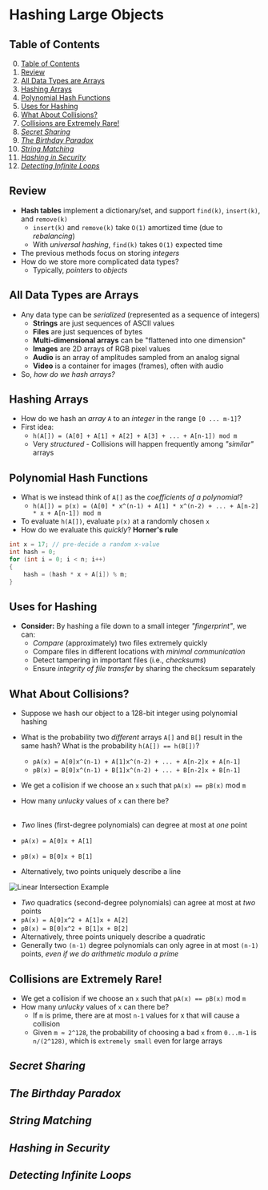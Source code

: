 # Hashing Large Objects

## Table of Contents

0. [Table of Contents](#table-of-contents)
1. [Review](#review)
2. [All Data Types are Arrays](#all-data-types-are-arrays)
3. [Hashing Arrays](#hashing-arrays)
4. [Polynomial Hash Functions](#polynomial-hash-functions)
5. [Uses for Hashing](#uses-for-hashing)
6. [What About Collisions?](#what-about-collisions)
7. [Collisions are Extremely Rare!](#collisions-are-extremely-rare)
8. [*Secret Sharing*](#secret-sharing)
9. [*The Birthday Paradox*](#the-birthday-paradox)
10. [*String Matching*](#string-matching)
11. [*Hashing in Security*](#hashing-in-security)
12. [*Detecting Infinite Loops*](#detecting-infinite-loops)

## Review

- **Hash tables** implement a dictionary/set, and support `find(k)`, `insert(k)`, and `remove(k)`
    - `insert(k)` and `remove(k)` take `O(1)` amortized time (due to *rebalancing*)
    - With *universal hashing*, `find(k)` takes `O(1)` expected time
- The previous methods focus on storing *integers*
- How do we store more complicated data types?
    - Typically, *pointers* to *objects*

## All Data Types are Arrays

- Any data type can be *serialized* (represented as a sequence of integers)
    - **Strings** are just sequences of ASCII values
    - **Files** are just sequences of bytes
    - **Multi-dimensional arrays** can be "flattened into one dimension"
    - **Images** are 2D arrays of RGB pixel values
    - **Audio** is an array of amplitudes sampled from an analog signal
    - **Video** is a container for images (frames), often with audio
- So, *how do we hash arrays?*

## Hashing Arrays

- How do we hash an *array* `A` to an *integer* in the range `[0 ... m-1]`?
- First idea:
    - `h(A[]) = (A[0] + A[1] + A[2] + A[3] + ... + A[n-1]) mod m`
    - Very *structured* - Collisions will happen frequently among *"similar"* arrays

## Polynomial Hash Functions

- What is we instead think of `A[]` as the *coefficients of a polynomial*?
    - `h(A[]) = p(x) = (A[0] * x^(n-1) + A[1] * x^(n-2) + ... + A[n-2] * x + A[n-1]) mod m`
- To evaluate `h(A[])`, evaluate `p(x)` at a randomly chosen `x`
- How do we evaluate this *quickly*? **Horner's rule**
```java
int x = 17; // pre-decide a random x-value
int hash = 0;
for (int i = 0; i < n; i++) 
{
    hash = (hash * x + A[i]) % m;
}
```

## Uses for Hashing

- **Consider:** By hashing a file down to a small integer *"fingerprint"*, we can:
    - *Compare* (approximately) two files extremely quickly
    - Compare files in different locations with *minimal communication*
    - Detect tampering in important files (i.e., *checksums*)
    - Ensure *integrity of file transfer* by sharing the checksum separately

## What About Collisions?

- Suppose we hash our object to a 128-bit integer using polynomial hashing
- What is the probability two *different* arrays `A[]` and `B[]` result in the same hash? What is the probability `h(A[]) == h(B[])`?
    - `pA(x) = A[0]x^(n-1) + A[1]x^(n-2) + ... + A[n-2]x + A[n-1]`
    - `pB(x) = B[0]x^(n-1) + B[1]x^(n-2) + ... + B[n-2]x + B[n-1]`
- We get a collision if we choose an `x` such that `pA(x) == pB(x)` mod `m`
- How many *unlucky* values of `x` can there be?
<br><br>

- *Two* lines (first-degree polynomials) can degree at most at *one* point
- `pA(x) = A[0]x + A[1]`
- `pB(x) = B[0]x + B[1]`
- Alternatively, two points uniquely describe a line

![Linear Intersection Example](https://search-static.byjusweb.com/question-images/toppr_ext/questions/1007594_1057976_ans_b551f2a2ebcd4862930d0094a7ce9d35.JPG)

- *Two* quadratics (second-degree polynomials) can agree at most at *two* points
- `pA(x) = A[0]x^2 + A[1]x + A[2]`
- `pB(x) = B[0]x^2 + B[1]x + B[2]`
- Alternatively, three points uniquely describe a quadratic
- Generally two `(n-1)` degree polynomials can only agree in at most `(n-1)` points, *even if we do arithmetic modulo a prime*

## Collisions are Extremely Rare!

- We get a collision if we choose an `x` such that `pA(x) == pB(x)` mod `m`
- How many *unlucky* values of `x` can there be?
    - If `m` is prime, there are at most `n-1` values for x that will cause a collision
    - Given `m ≈ 2^128`, the probability of choosing a bad `x` from `0...m-1` is `n/(2^128)`, which is `extremely small` even for large arrays

## *Secret Sharing*

## *The Birthday Paradox*

## *String Matching*

## *Hashing in Security*

## *Detecting Infinite Loops*
